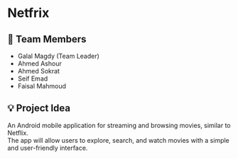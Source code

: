 # Netfrix

## 👥 Team Members
- Galal Magdy (Team Leader)  
- Ahmed Ashour  
- Ahmed Sokrat  
- Seif Emad  
- Faisal Mahmoud  

## 💡 Project Idea
An Android mobile application for streaming and browsing movies, similar to Netflix.  
The app will allow users to explore, search, and watch movies with a simple and user-friendly interface.


